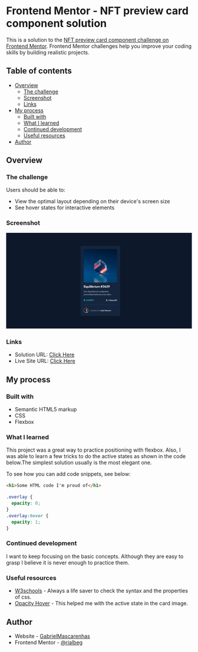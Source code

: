 # Frontend Mentor - NFT preview card component solution

This is a solution to the [NFT preview card component challenge on Frontend Mentor](https://www.frontendmentor.io/challenges/nft-preview-card-component-SbdUL_w0U). Frontend Mentor challenges help you improve your coding skills by building realistic projects.

## Table of contents

- [Overview](#overview)
  - [The challenge](#the-challenge)
  - [Screenshot](#screenshot)
  - [Links](#links)
- [My process](#my-process)
  - [Built with](#built-with)
  - [What I learned](#what-i-learned)
  - [Continued development](#continued-development)
  - [Useful resources](#useful-resources)
- [Author](#author)

## Overview

### The challenge

Users should be able to:

- View the optimal layout depending on their device's screen size
- See hover states for interactive elements

### Screenshot

![](./images/nft-card.gif)

### Links

- Solution URL: [Click Here](https://github.com/rialbeg/NFT-preview-card-component)
- Live Site URL: [Click Here](https://rialbeg.github.io/NFT-preview-card-component/)

## My process

### Built with

- Semantic HTML5 markup
- CSS
- Flexbox

### What I learned

This project was a great way to practice positioning with flexbox. Also, I was able to learn a few tricks to do the active states as shown in the code below.The simplest solution usually is the most elegant one.

To see how you can add code snippets, see below:

```html
<h1>Some HTML code I'm proud of</h1>
```

```css
.overlay {
  opacity: 0;
}
.overlay:hover {
  opacity: 1;
}
```

### Continued development

I want to keep focusing on the basic concepts. Although they are easy to grasp I believe it is never enough to practice them.

### Useful resources

- [W3schools](https://www.w3schools.com/) - Always a life saver to check the syntax and the properties of css.
- [Opacity Hover](https://www.w3schools.com/css/css_image_transparency.asp) - This helped me with the active state in the card image.

## Author

- Website - [GabrielMascarenhas](https://rialbeg.github.io/portfolio/)
- Frontend Mentor - [@rialbeg](https://www.frontendmentor.io/profile/rialbeg)
